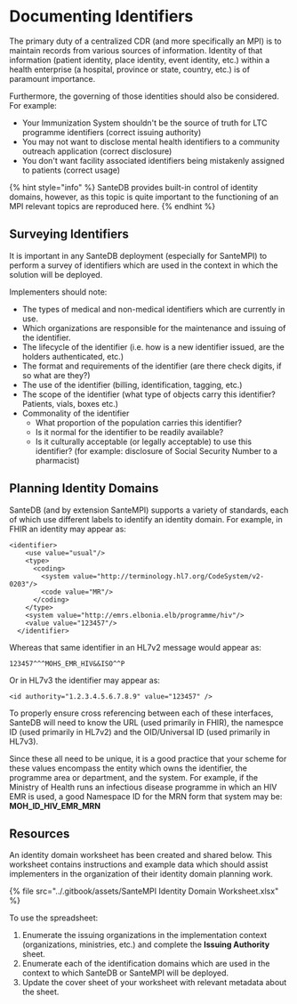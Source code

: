 # Documenting Identifiers

The primary duty of a centralized CDR (and more specifically an MPI) is to maintain records from various sources of information. Identity of that information (patient identity, place identity, event identity, etc.) within a health enterprise (a hospital, province or state, country, etc.) is of paramount importance.&#x20;

Furthermore, the governing of those identities should also be considered. For example:

* Your Immunization System shouldn't be the source of truth for LTC programme identifiers (correct issuing authority)
* You may not want to disclose mental health identifiers to a community outreach application (correct disclosure)
* You don't want facility associated identifiers being mistakenly assigned to patients  (correct usage)

{% hint style="info" %}
SanteDB provides built-in control of identity domains, however, as this topic is quite important to the functioning of an MPI relevant topics are reproduced here.
{% endhint %}

## Surveying Identifiers

It is important in any SanteDB deployment (especially for SanteMPI) to perform a survey of identifiers which are used in the context in which the solution will be deployed.&#x20;

Implementers should note:

* The types of medical and non-medical identifiers which are currently in use.
* Which organizations are responsible for the maintenance and issuing of the identifier.
* The lifecycle of the identifier (i.e. how is a new identifier issued, are the holders authenticated, etc.)
* The format and requirements of the identifier (are there check digits, if so what are they?)
* The use of the identifier (billing, identification, tagging, etc.)
* The scope of the identifier (what type of objects carry this identifier? Patients, vials, boxes etc.)
* Commonality of the identifier
  * What proportion of the population carries this identifier?&#x20;
  * Is it normal for the identifier to be readily available?
  * Is it culturally acceptable (or legally acceptable) to use this identifier? (for example: disclosure of Social Security Number to a pharmacist)

## Planning Identity Domains

SanteDB (and by extension SanteMPI) supports a variety of standards, each of which use different labels to identify an identity domain. For example, in FHIR an identity may appear as:

```markup
<identifier> 
    <use value="usual"/> 
    <type> 
      <coding> 
        <system value="http://terminology.hl7.org/CodeSystem/v2-0203"/> 
        <code value="MR"/> 
      </coding> 
    </type> 
    <system value="http://emrs.elbonia.elb/programme/hiv"/> 
    <value value="123457"/> 
  </identifier> 
```

Whereas that same identifier in an HL7v2 message would appear as:

```markup
123457^^^MOHS_EMR_HIV&&ISO^^P
```

Or in HL7v3 the identifier may appear as:

```markup
<id authority="1.2.3.4.5.6.7.8.9" value="123457" />
```

To properly ensure cross referencing between each of these interfaces, SanteDB will need to know the URL (used primarily in FHIR), the namespce ID (used primarily in HL7v2) and the OID/Universal ID (used primarily in HL7v3).

Since these all need to be unique, it is a good practice that your scheme for these values encompass the entity which owns the identifier, the programme area or department, and the system. For example, if the Ministry of Health runs an infectious disease programme in which an HIV EMR is used, a good Namespace ID for the MRN form that system may be: **MOH\_ID\_HIV\_EMR\_MRN**&#x20;

## Resources

An identity domain worksheet has been created and shared below. This worksheet contains instructions and example data which should assist implementers in the organization of their identity domain planning work.

{% file src="../.gitbook/assets/SanteMPI Identity Domain Worksheet.xlsx" %}

To use the spreadsheet:

1. Enumerate the issuing organizations in the implementation context (organizations, ministries, etc.) and complete the **Issuing Authority** sheet.
2. Enumerate each of the identification domains which are used in the context to which SanteDB or SanteMPI will be deployed.
3. Update the cover sheet of your worksheet with relevant metadata about the sheet.



###

##
